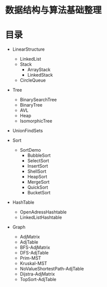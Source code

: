 # 数据结构与算法基础整理

# 目录

+ LinearStructure
  + LinkedList
  + Stack
    + ArrayStack
    + LinkedStack
  + CircleQueue
+ Tree
  + BinarySearchTree
  + BinaryTree
  + AVL
  + Heap
  + IsomorphicTree
+ UnionFindSets
+ Sort
  + SortDemo
    + BubbleSort
    + SelectSort
    + InsertSort
    + ShellSort
    + HeapSort
    + MergeSort
    + QuickSort
    + BucketSort
+ HashTable
  + OpenAdressHashtable
  + LinkedListHashtable

+ Graph
  + AdjMatrix
  + AdjTable
  + BFS-AdjMatrix
  + DFS-AdjTable
  + Prim-MST
  + Kruskal-MST
  + NoValueShortestPath-AdjTable
  + Dijstra-AdjMatrix
  + TopSort-AdjTable

